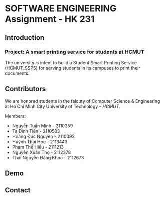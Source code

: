 # SOFTWARE ENGINEERING Assignment - HK 231

## Introduction

### Project: A smart printing service for students at HCMUT

The university is intent to build a Student Smart Printing Service (HCMUT_SSPS) for serving
students in its campuses to print their documents.

## Contributors

We are honored students in the falcuty of Computer Science & Engineering at Ho Chi Minh City University of Technology – _HCMUT._

Members:

- Nguyễn Tuấn Minh - 2110359
- Tạ Đình Tiến - 2110583
- Hoàng Đức Nguyên - 2110393
- Huỳnh Thái Học - 2113443
- Phạm Thế Hiểu - 2111213
- Nguyễn Xuân Thọ - 2112378
- Thái Nguyễn Đăng Khoa - 2112673

## Demo

## Contact
